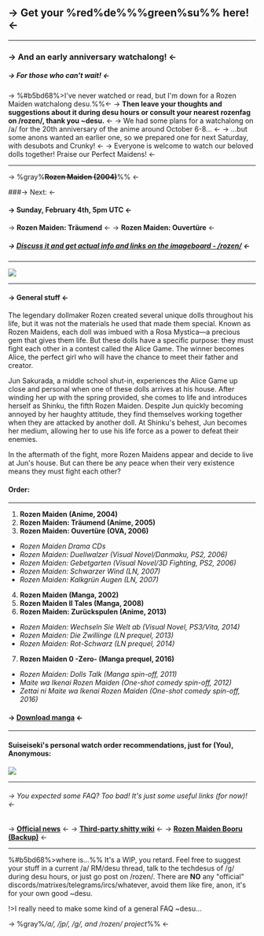 ## -> Get your %red%de%%%green%su%% here! <-
***
### -> And an early anniversary watchalong! <-
##### -> For those who can't wait! <-
->  %#b5bd68%>I've never watched or read, but I'm down for a Rozen Maiden watchalong desu.%%<-
-> **Then leave your thoughts and suggestions about it during desu hours or consult your nearest rozenfag on /rozen/, thank you ~desu.** <-
-> We had some plans for a watchalong on /a/ for the 20th anniversary of the anime around October 6-8... <-
-> ...but some anons wanted an earlier one, so we prepared one for next Saturday, with desubots and Crunky! <-
-> Everyone is welcome to watch our beloved dolls together! Praise our Perfect Maidens! <-

***

-> %gray%~~**Rozen Maiden (2004)**~~%% <-

###-> Next: <-
#### -> Sunday, February 4th, 5pm UTC <-
-> **Rozen Maiden: Träumend** <-
-> **Rozen Maiden: Ouvertüre** <-

##### ->  [Discuss it and get actual info and links on the imageboard - /rozen/](https://zzzchan.xyz/rozen/index.html) <-
***
![](https://files.catbox.moe/xwirdu.jpg)
***
#### -> General stuff <-
The legendary dollmaker Rozen created several unique dolls throughout his life, but it was not the materials he used that made them special. Known as Rozen Maidens, each doll was imbued with a Rosa Mystica—a precious gem that gives them life. But these dolls have a specific purpose: they must fight each other in a contest called the Alice Game. The winner becomes Alice, the perfect girl who will have the chance to meet their father and creator.

Jun Sakurada, a middle school shut-in, experiences the Alice Game up close and personal when one of these dolls arrives at his house. After winding her up with the spring provided, she comes to life and introduces herself as Shinku, the fifth Rozen Maiden. Despite Jun quickly becoming annoyed by her haughty attitude, they find themselves working together when they are attacked by another doll. At Shinku's behest, Jun becomes her medium, allowing her to use his life force as a power to defeat their enemies.

In the aftermath of the fight, more Rozen Maidens appear and decide to live at Jun's house. But can there be any peace when their very existence means they must fight each other?
#### Order:
***
1. **Rozen Maiden (Anime, 2004)**
2. **Rozen Maiden: Träumend (Anime, 2005)**
3. **Rozen Maiden: Ouvertüre (OVA, 2006)**
- *Rozen Maiden Drama CDs*
- *Rozen Maiden: Duellwalzer (Visual Novel/Danmaku, PS2, 2006)*
- *Rozen Maiden: Gebetgarten (Visual Novel/3D Fighting, PS2, 2006)*
- *Rozen Maiden: Schwarzer Wind (LN, 2007)*
- *Rozen Maiden: Kalkgrün Augen (LN, 2007)*
4. **Rozen Maiden (Manga, 2002)**
5. **Rozen Maiden II Tales (Manga, 2008)**
6. **Rozen Maiden: Zurückspulen (Anime, 2013)**
- *Rozen Maiden: Wechseln Sie Welt ab (Visual Novel, PS3/Vita, 2014)*
- *Rozen Maiden: Die Zwillinge (LN prequel, 2013)*
- *Rozen Maiden: Rot-Schwarz (LN prequel, 2014)*
7. **Rozen Maiden 0 -Zero- (Manga prequel, 2016)**
- *Rozen Maiden: Dolls Talk (Manga spin-off, 2011)*
- *Maite wa Ikenai Rozen Maiden (One-shot comedy spin-off, 2012)*
- *Zettai ni Maite wa Ikenai Rozen Maiden (One-shot comedy spin-off, 2016)*
#### -> [Download manga](https://www.mediafire.com/file/j027vet2qkw2o5e/Manga.zip/) <-
***
#### Suiseiseki's personal watch order recommendations, just for (You), Anonymous:
![](https://files.catbox.moe/vzhvrh.png)
***
###### -> You expected some FAQ? Too bad! It's just some useful links (for now)! <-
 -> **[Official news](https://twitter.com/rozen_official)** <-
 ->  **[Third-party shitty wiki](https://rozenmaiden.fandom.com/wiki/Rozen_Maiden_Wiki)** <-
 ->  **[Rozen Maiden Booru](https://rmbooru.org/) [(Backup)](https://rm.booru.org)** <-
***

%#b5bd68%>where is...%%
It's a WIP, you retard.
Feel free to suggest your stuff in a current /a/ RM/desu thread, talk to the techdesus of /g/ during desu hours, or just go post on /rozen/.
There are **NO** any "official" discords/matrixes/telegrams/ircs/whatever,  avoid them like fire, anon, it's for your own good ~desu.


!>I really need to make some kind of a general FAQ ~desu...

-> %gray%*/a/, /jp/, /g/, and /rozen/ project*%% <-